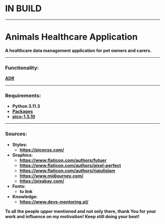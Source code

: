 # IN BUILD

---
# Animals Healthcare Application


<strong> A healthcare data management application for pet owners and carers.

---
### Functionality:
[ADR](doc/01_adr_functionality.md)

---
### Requirements:
- Python 3.11.3
- [Packages](AHC_app/requirements.txt)
- [pico-1.5.10](https://github.com/picocss/pico/archive/refs/tags/v1.5.10.zip)

---
### Sources:

* Styles:
  * https://picocss.com/
* Graphics:
  * https://www.flaticon.com/authors/futuer
  * https://www.flaticon.com/authors/pixel-perfect
  * https://www.flaticon.com/authors/riajulislam
  * https://www.midjourney.com/
  * https://pixabay.com/
* Fonts:
  * to link
* Knowledge:
  * https://www.devs-mentoring.pl/


To all the people upper mentioned and not only there, thank You for your work and influence on my motivation! Keep still doing your best!
